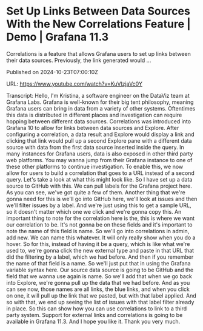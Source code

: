 # Set Up Links Between Data Sources With the New Correlations Feature | Demo | Grafana 11.3

Correlations is a feature that allows Grafana users to set up links between their data sources. Previously, the link generated would ...

Published on 2024-10-23T07:00:10Z

URL: https://www.youtube.com/watch?v=KuVlzjaVc0Y

Transcript: Hello, I'm Kristina, a software engineer
on the DataViz team at Grafana Labs. Grafana is well-known for
their big tent philosophy, meaning Grafana users can bring in
data from a variety of other systems. Oftentimes this data is distributed in
different places and investigation can require hopping between
different data sources. Correlations was introduced into Grafana
10 to allow for links between data sources and Explore. After
configuring a correlation, a data result and Explore would display
a link and clicking that link would pull up a second Explore pane with a different
data source with data from the first data source inserted inside the query.
In many instances for Grafana users, data is also exposed in other
third party web platforms. You may wanna jump from their Grafana
instance to one of these other platforms to continue investigation. To enable this, we now allow for users to
build a correlation that
goes to a URL instead of a second query. Let's take a look
at what this might look like. So I have set up a data
source to GitHub with this. We can pull labels for the Grafana project here. As you can
see, we've got quite a few of them. Another thing that we're gonna need
for this is we'll go into GitHub here, we'll look at issues and then
we'll filter issues by a label. And we're just using
this to get a sample URL, so it doesn't matter which one we
click and we're gonna copy this. An important thing to note for
the correlation here is the, this is where we want
our correlation to be. It's not gonna be on these fields and
it's important to note the name of this field is name. So we'll go into correlations
in admin, add new. We can name this whatever. It will
only really show when you do a hover. So for this, instead of having it be a
query, which is like what we're used to, we're gonna click the new
external type and paste in that URL that did the filtering by
a label, which we had before. And then if you remember the
name of that field is a name. So we'll just put that in using
the Grafana variable syntax here. Our source data source
is going to be GitHub and the field that we
wanna use again is name. So we'll add that when we go back into Explore, we're gonna
pull up the data that we had before. And as you can see now, those names
are all links, the blue links, and when you click on one, it will
pull up the link that we pasted, but with that label
applied. And so with that, we end up seeing the list of issues
with that label filter already in place. So this can show how you can use
correlations to link to a third party system. Support for external links
and correlations is going
to be available in Grafana 11.3. And I hope you like
it. Thank you very much.

